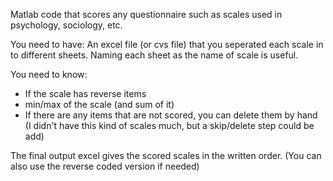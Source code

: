 Matlab code that scores any questionnaire such as scales used in psychology, sociology, etc.

You need to have:
An excel file (or cvs file) that you seperated each scale in to different sheets.
Naming each sheet as the name of scale is useful.

You need to know:
- If the scale has reverse items 
- min/max of the scale (and sum of it)
- If there are any items that are not scored, you can delete them by hand
(I didn't have this kind of scales much, but a skip/delete step could be add)

The final output excel gives the scored scales in the written order.
(You can also use the reverse coded version if needed)

